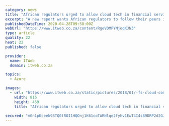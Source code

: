 ```yaml
---
category: news
title: "African regulators urged to allow cloud tech in financial services"
excerpt: "A new report wants African regulators to follow their peers in the European Union, which has been at the forefront of advocating the use of cloud-based technologies."
publishedDateTime: 2020-04-28T09:58:00Z
webUrl: "https://www.itweb.co.za/content/RgeVDMPYNjoqKJN3"
type: article
quality: 22
heat: 22
published: false

provider:
  name: ITWeb
  domain: itweb.co.za

topics:
  - Azure

images:
  - url: "https://www.itweb.co.za/static/pictures/2018/01/-fs-cloud-computing-2018.jpg"
    width: 816
    height: 459
    title: "African regulators urged to allow cloud tech in financial services"

secured: "mGn1pKceek98TQ0tROI1HQOnj1K61coTARNlqe2fyhv1EwT4I4s89DRP2d2GJdIbGSoMqMyIWUx70BQJRf4rhs+RHetl+nxtWsrTsvQsr0xtvw1/S5OvrSH7Sm+GWzlLmVx4RC4v9RGbVkLhqVd6sZgFQFXdTr3dI/HYT5UDhr6yHKeABbxqm4aAcoVn0ru+9URZGwJ1G8fx96goVJWmKX2zTSNNcbnFk3+3aqXkzpm+xLDXPqG0/Y+eAQchez99QhJhObgs3imDiuGKmB9uFIi2YFUPrXkj5t4nJfMQOdFCFXQ2KzDz3kaqH3DdWABd;5rVe+GeeFYpIYnK/DgdYCg=="
---
```


